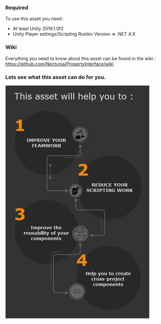 ### Required  
To use this asset you need :  
* At least Unity 2019.1.0f2  
* Unity Player settings/Scripting Runtim Version => .NET 4.X  

### Wiki
Everything you need to know about this asset can be found in the wiki : https://github.com/Nectunia/PropertyInterface/wiki  

### Lets see what this asset can do for you.  
  
![WhyUseThisAsset](https://github.com/Nectunia/PropertyInterface/blob/gh-pages/Images/WhyUseThisAsset.png) 
